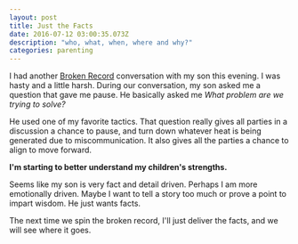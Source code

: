 ```yaml
---
layout: post
title: Just the Facts
date: 2016-07-12 03:00:35.073Z
description: "who, what, when, where and why?"
categories: parenting
---
```


I had another [Broken Record](http://blog.chadgmoore.com/broken-records) conversation with my son this evening. I was hasty and a little harsh. During our conversation, my son asked me a question that gave me pause. He basically asked me _What problem are we trying to solve?_ 

He used one of my favorite tactics. That question really gives all parties in a discussion a chance to pause, and turn down whatever heat is being generated due to miscommunication. It also gives all the parties a chance to align to move forward.  

**I'm starting to better understand my children's strengths.**

Seems like my son is very fact and detail driven. Perhaps I am more emotionally driven. Maybe I want to tell a story too much or prove a point to impart wisdom. He just wants facts.

The next time we spin the broken record, I'll just deliver the facts, and we will see where it goes.
